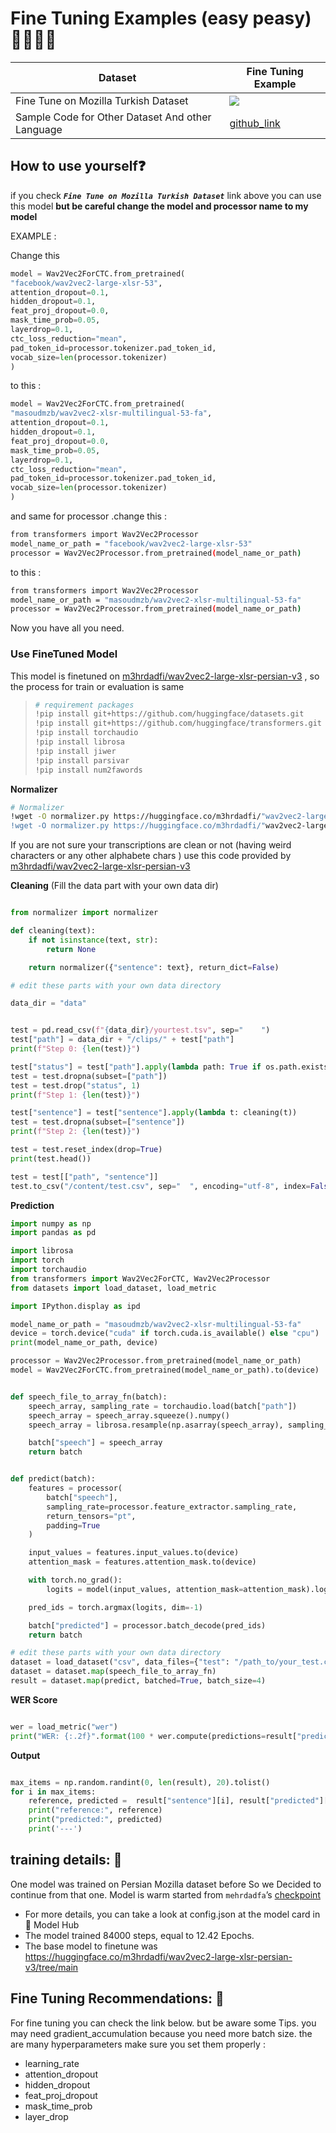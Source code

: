 # Fine Tuning Examples (easy peasy) 👷‍♂️👷‍♀️

| Dataset                                          | Fine Tuning Example                                          |
| ------------------------------------------------ | ------------------------------------------------------------ |
| Fine Tune on Mozilla Turkish Dataset             | <a href="https://colab.research.google.com/github/patrickvonplaten/notebooks/blob/master/Fine_Tune_XLSR_Wav2Vec2_on_Turkish_ASR_with_%F0%9F%A4%97_Transformers.ipynb"><img src="https://img.shields.io/static/v1?label=Colab&message=Fine-tuning Example&logo=Google%20Colab&color=f9ab00"></a> |
| Sample Code for Other Dataset And other Language | [github_link](https://github.com/m3hrdadfi/notebooks/)       |





## How to use yourself❓

if you check ***`Fine Tune on Mozilla Turkish Dataset`*** link above you can use this model **but be careful change the model and processor name to my model** 

EXAMPLE : 

Change this 

```python
model = Wav2Vec2ForCTC.from_pretrained(
"facebook/wav2vec2-large-xlsr-53",
attention_dropout=0.1,
hidden_dropout=0.1,
feat_proj_dropout=0.0,
mask_time_prob=0.05,
layerdrop=0.1,
ctc_loss_reduction="mean",
pad_token_id=processor.tokenizer.pad_token_id,
vocab_size=len(processor.tokenizer)
)

```

to  this : 

```python
model = Wav2Vec2ForCTC.from_pretrained(
"masoudmzb/wav2vec2-xlsr-multilingual-53-fa",
attention_dropout=0.1,
hidden_dropout=0.1,
feat_proj_dropout=0.0,
mask_time_prob=0.05,
layerdrop=0.1,
ctc_loss_reduction="mean",
pad_token_id=processor.tokenizer.pad_token_id,
vocab_size=len(processor.tokenizer)
)

```

and same for processor .change this :

```bash
from transformers import Wav2Vec2Processor
model_name_or_path = "facebook/wav2vec2-large-xlsr-53"
processor = Wav2Vec2Processor.from_pretrained(model_name_or_path)

```

to this : 

```bash
from transformers import Wav2Vec2Processor
model_name_or_path = "masoudmzb/wav2vec2-xlsr-multilingual-53-fa"
processor = Wav2Vec2Processor.from_pretrained(model_name_or_path)
```

Now you have all you need.



### Use FineTuned Model

This model is finetuned on [m3hrdadfi/wav2vec2-large-xlsr-persian-v3](https://huggingface.co/m3hrdadfi/wav2vec2-large-xlsr-persian-v3) , so the process for train or evaluation is same

> ```bash
> # requirement packages
> !pip install git+https://github.com/huggingface/datasets.git
> !pip install git+https://github.com/huggingface/transformers.git
> !pip install torchaudio
> !pip install librosa
> !pip install jiwer
> !pip install parsivar
> !pip install num2fawords
> ```



**Normalizer**

```bash
# Normalizer
!wget -O normalizer.py https://huggingface.co/m3hrdadfi/"wav2vec2-large-xlsr-persian-v3/raw/main/dictionary.py
!wget -O normalizer.py https://huggingface.co/m3hrdadfi/"wav2vec2-large-xlsr-persian-v3/raw/main/normalizer.py

```



If you are not sure your transcriptions are clean or not (having weird characters or any other alphabete chars ) use this code provided by  [m3hrdadfi/wav2vec2-large-xlsr-persian-v3](https://huggingface.co/m3hrdadfi/wav2vec2-large-xlsr-persian-v3)  



**Cleaning** (Fill the data part with your own data dir)

```python

from normalizer import normalizer

def cleaning(text):
    if not isinstance(text, str):
        return None

    return normalizer({"sentence": text}, return_dict=False)

# edit these parts with your own data directory

data_dir = "data"


test = pd.read_csv(f"{data_dir}/yourtest.tsv", sep="	")
test["path"] = data_dir + "/clips/" + test["path"]
print(f"Step 0: {len(test)}")

test["status"] = test["path"].apply(lambda path: True if os.path.exists(path) else None)
test = test.dropna(subset=["path"])
test = test.drop("status", 1)
print(f"Step 1: {len(test)}")

test["sentence"] = test["sentence"].apply(lambda t: cleaning(t))
test = test.dropna(subset=["sentence"])
print(f"Step 2: {len(test)}")

test = test.reset_index(drop=True)
print(test.head())

test = test[["path", "sentence"]]
test.to_csv("/content/test.csv", sep="	", encoding="utf-8", index=False)
```



**Prediction**

```python
import numpy as np
import pandas as pd

import librosa
import torch
import torchaudio
from transformers import Wav2Vec2ForCTC, Wav2Vec2Processor
from datasets import load_dataset, load_metric

import IPython.display as ipd

model_name_or_path = "masoudmzb/wav2vec2-xlsr-multilingual-53-fa"
device = torch.device("cuda" if torch.cuda.is_available() else "cpu")
print(model_name_or_path, device)

processor = Wav2Vec2Processor.from_pretrained(model_name_or_path)
model = Wav2Vec2ForCTC.from_pretrained(model_name_or_path).to(device)


def speech_file_to_array_fn(batch):
    speech_array, sampling_rate = torchaudio.load(batch["path"])
    speech_array = speech_array.squeeze().numpy()
    speech_array = librosa.resample(np.asarray(speech_array), sampling_rate, processor.feature_extractor.sampling_rate)

    batch["speech"] = speech_array
    return batch


def predict(batch):
    features = processor(
        batch["speech"], 
        sampling_rate=processor.feature_extractor.sampling_rate, 
        return_tensors="pt", 
        padding=True
    )

    input_values = features.input_values.to(device)
    attention_mask = features.attention_mask.to(device)

    with torch.no_grad():
        logits = model(input_values, attention_mask=attention_mask).logits 

    pred_ids = torch.argmax(logits, dim=-1)

    batch["predicted"] = processor.batch_decode(pred_ids)
    return batch

# edit these parts with your own data directory
dataset = load_dataset("csv", data_files={"test": "/path_to/your_test.csv"}, delimiter="	")["test"]
dataset = dataset.map(speech_file_to_array_fn)
result = dataset.map(predict, batched=True, batch_size=4)
```



**WER Score**

```python

wer = load_metric("wer")
print("WER: {:.2f}".format(100 * wer.compute(predictions=result["predicted"], references=result["sentence"])))
```



**Output**

```python

max_items = np.random.randint(0, len(result), 20).tolist()
for i in max_items:
    reference, predicted =  result["sentence"][i], result["predicted"][i]
    print("reference:", reference)
    print("predicted:", predicted)
    print('---')
```





## training details: 🔭

One model was trained on Persian Mozilla dataset before So we Decided to continue from that one. Model is warm started from `mehrdadfa`’s [checkpoint](https://huggingface.co/m3hrdadfi/wav2vec2-large-xlsr-persian-v3)  
- For more details, you can take a look at config.json at the model card in 🤗 Model Hub
- The model trained 84000 steps, equal to  12.42 Epochs.
- The base model to finetune was https://huggingface.co/m3hrdadfi/wav2vec2-large-xlsr-persian-v3/tree/main

## Fine Tuning Recommendations: 🐤
For fine tuning you can check the link below. but be aware some Tips. you may need gradient_accumulation because you need more batch size.  the are many hyperparameters make sure you set them properly : 

- learning_rate
- attention_dropout
-  hidden_dropout
-  feat_proj_dropout
-  mask_time_prob
-  layer_drop



